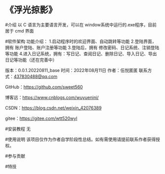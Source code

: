 # 《浮光掠影》

#介绍
以 C 语言为主要语言开发，可以在 window系统中运行的.exe程序，目前居于 cmd 界面

#软件架构
功能介绍： 1.启动程序时的欢迎界面、自动跳转等功能 2.登陆界面，拥有 账户登陆、账户注册等功能 3.登陆后，拥有 修改密码、日记系统、注销登陆等功能 4.进入日记系统，拥有：写日记、查阅日记、删除日记、导入日记、导出日记等功能（还在完善中）

版本：0.0.1.20220811_base 时间：2022年08月11日 作者：伍悦匿匿 联系方式：437830488@qq.com

GitHub：https://github.com/sweet560

博客远：https://www.cnblogs.com/wuyuenini/

CSDN：https://blog.csdn.net/weixin_42076389

gitee：https://gitee.com/wtt520wyl

#安装教程
无

#使用说明
该项目仅作为作者自学阶段性总结。如有需使用请提前联系作者获得授权。

#参与贡献

#特技
